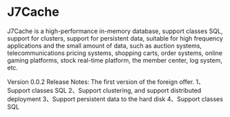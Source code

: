 J7Cache
=======

J7Cache is a high-performance in-memory database, support classes SQL, support for clusters, support for persistent data, suitable for high frequency applications and the small amount of data, such as auction systems, telecommunications pricing systems, shopping carts, order systems, online gaming platforms, stock real-time platform, the member center, log system, etc.

Version 0.0.2 
Release Notes: The first version of the foreign offer.
1、Support classes SQL
2、Support clustering, and support distributed deployment
3、Support persistent data to the hard disk
4、Support classes SQL